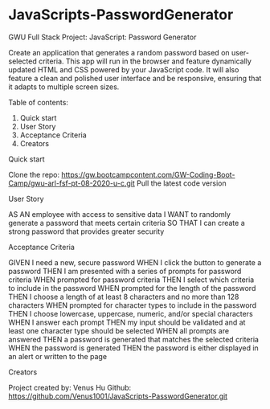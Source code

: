 # JavaScripts-PasswordGenerator

GWU Full Stack Project: JavaScript: Password Generator

Create an application that generates a random password based on user-selected criteria. This app will run in the browser and feature dynamically updated HTML and CSS powered by your JavaScript code. It will also feature a clean and polished user interface and be responsive, ensuring that it adapts to multiple screen sizes.

Table of contents:

1. Quick start
2. User Story
3. Acceptance Criteria
4. Creators


Quick start

Clone the repo: https://gw.bootcampcontent.com/GW-Coding-Boot-Camp/gwu-arl-fsf-pt-08-2020-u-c.git
Pull the latest code version

User Story

AS AN employee with access to sensitive data
I WANT to randomly generate a password that meets certain criteria
SO THAT I can create a strong password that provides greater security


Acceptance Criteria

GIVEN I need a new, secure password
WHEN I click the button to generate a password
THEN I am presented with a series of prompts for password criteria
WHEN prompted for password criteria
THEN I select which criteria to include in the password
WHEN prompted for the length of the password
THEN I choose a length of at least 8 characters and no more than 128 characters
WHEN prompted for character types to include in the password
THEN I choose lowercase, uppercase, numeric, and/or special characters
WHEN I answer each prompt
THEN my input should be validated and at least one character type should be selected
WHEN all prompts are answered
THEN a password is generated that matches the selected criteria
WHEN the password is generated
THEN the password is either displayed in an alert or written to the page


Creators

Project created by: Venus Hu Github: https://github.com/Venus1001/JavaScripts-PasswordGenerator.git
